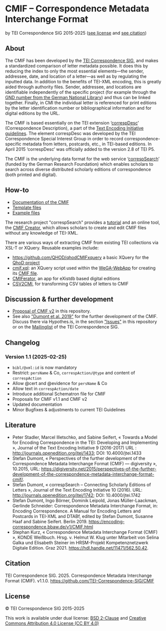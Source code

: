 # CMIF – Correspondence Metadata Interchange Format

by TEI Correspondence SIG 2015-2025 ([see license](#license) and [see citation](#citation))

## About

The CMIF has been developed by the [TEI Correspondence SIG](https://www.tei-c.org/Activities/SIG/Correspondence/index.html), and makes a standardized comparison of letter metadata possible. It does this by reducing the index to only the most essential elements—the sender, addressee, date, and location of a letter—as well as by regulating the inputted data. In addition to the benefits of TEI-XML encoding, this is greatly aided through authority files. Sender, addressee, and locations are identifiable independently of the specific project (for example through the [GND number from the German National Library](https://www.dnb.de/gnd)) and thus can be linked together. Finally, in CMI the individual letter is referenced for print editions by the letter identification number or bibliographical information and for digital editions by the URL.

The CMIF is based essentially on the TEI extension ‘[correspDesc](https://www.tei-c.org/release/doc/tei-p5-doc/en/html/ref-correspDesc.html)’ (Correspondence Description), a part of the [Text Encoding Initiative guidelines](https://www.tei-c.org/release/doc/tei-p5-doc/en/html/index.html). The element correspDesc was developed by the TEI Correspondence Special Interest Group in order to record correspondence-specific metadata from letters, postcards, etc., in TEI-based editions. In April 2015 ‘correspDesc’ was officially added to the version 2.8 of TEI P5.

The CMIF is the underlying data format for the web service ‘[correspSearch](https://correspsearch.net/)’ (funded by the German Research Foundation) which enables scholars to search across diverse distributed scholarly editions of correspondence (both printed and digital). 

## How-to

* [Documentation of the CMIF](doc/documentation-en.md)
* [Template files](templates/)
* [Example files](examples/)

The research project "correspSearch" provides a [tutorial](https://correspsearch.net/en/manual.html) and an online tool, the [CMIF Creator](https://correspsearch.net/en/cmif-creator.html), which allows scholars to create and edit CMIF files without any knowledge of TEI-XML.  

There are various ways of extracting CMIF from existing TEI collections via XSL-T or XQuery. Reusable examples include: 

* <https://github.com/QHOD/qhodCMIFxquery> a basic XQuery for the [QhoD project](https://qhod.net)
* [cmif.xql](https://github.com/Edirom/WeGA-WebApp/blob/develop/modules/cmif.xql): an XQuery script used within the [WeGA-WebApp](https://github.com/Edirom/WeGA-WebApp) for creating its [CMIF file](http://weber-gesamtausgabe.de/cmif_v2.xml).
* [CMIFerator](https://github.com/digicademy/cmiferator/), an app for eXistdb based digital editions 
* [CSV2CMI](https://github.com/saw-leipzig/csv2cmi), for transforming CSV tables of letters to CMIF

## Discussion &  further development

* [Proposal of CMIF v2](proposals/CMIFv2_proposal.md) in this repository.
* See also ["Dumont et al. 2019"](https://encoding-correspondence.bbaw.de/v1/CMIF.html) for the further development of the CMIF. Discuss there via Hypothes.is, in the section ["Issues"](https://github.com/TEI-Correspondence-SIG/CMIF/issues) in this repository or on the [Mailinglist](https://lists.psu.edu/cgi-bin/wa?SUBED1=TEI-CORRESP-SIG&A=1) of the TEI Correspondence SIG. 

## Changelog 

### Version 1.1 (2025-02-25)

* `bibl/@xml:id` is now mandatory
* Restrict: `persName` & Co, `correspAction/@type` and content of `correspAction`  
* Allow @cert and @evidence for `persName` & Co
* Allow text in `correspAction/date` 
* Introduce additional Schematron file for CMIF 
* Proposals for CMIF v1.1 and CMIF v2
* Updated documentation
* Minor Bugfixes & adjustments to current TEI Guidelines 

## Literature

- Peter Stadler, Marcel Illetschko, and Sabine Seifert, « Towards a Model for Encoding Correspondence in the TEI: Developing and Implementing <correspDesc> », Journal of the Text Encoding Initiative 9 (2016-2017) URL : http://journals.openedition.org/jtei/1433; DOI: 10.4000/jtei.1433
- Stefan Dumont, « Perspectives of the further development of the Correspondence Metadata Interchange Format (CMIF) — digiversity », 10.2015, URL: https://digiversity.net/2015/perspectives-of-the-further-development-of-the-correspondence-metadata-interchange-format-cmif/.
- Stefan Dumont, « correspSearch – Connecting Scholarly Editions of Letters », Journal of the Text Encoding Initiative 10 (2016). URL: http://journals.openedition.org/jtei/1742; DOI: 10.4000/jtei.1742 
- Stefan Dumont, Ingo Börner, Dominik Leipold, Jonas Müller-Laackman, Gerlinde Schneider: Correspondence Metadata Interchange Format, in: Encoding Correspondence. A Manual for Encoding Letters and Postcards in TEI-XML and DTABf, edited by Stefan Dumont, Susanne Haaf and Sabine Seifert. Berlin 2019. https://encoding-correspondence.bbaw.de/v1/CMIF.html  
- Stephan Kurz, « Correspondence Metadata Interchange Format (CMIF) », KONDE Weißbuch. Hrsg. v. Helmut W. Klug unter Mitarbeit von Selina Galka und Elisabeth Steiner im HRSM-Projekt Kompetenznetzwerk Digitale Edition. Graz 2021. https://hdl.handle.net/11471/562.50.42. 

## Citation

TEI Correspondence SIG. 2025. Correspondence Metadata Interchange Format (CMIF). v1.1.0. https://github.com/TEI-Correspondence-SIG/CMIF

## License

© TEI Correspondence SIG 2015-2025

This work is available under dual license: [BSD 2-Clause](http://opensource.org/licenses/BSD-2-Clause) and [Creative Commons Attribution 4.0 License (CC BY 4.0)](http://creativecommons.org/licenses/by/4.0/)
